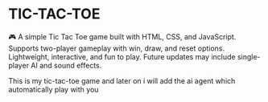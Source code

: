 # TIC-TAC-TOE
🎮 A simple Tic Tac Toe game built with HTML, CSS, and JavaScript. Supports two-player gameplay with win, draw, and reset options. Lightweight, interactive, and fun to play. Future updates may include single-player AI and sound effects.

This is my tic-tac-toe game and later on i will add the ai agent which automatically play with you